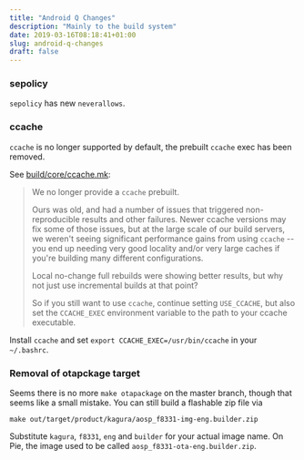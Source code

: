 ```yaml
---
title: "Android Q Changes"
description: "Mainly to the build system"
date: 2019-03-16T08:18:41+01:00
slug: android-q-changes
draft: false
---
```


### sepolicy
`sepolicy` has new `neverallows`.

### ccache
`ccache` is no longer supported by default, the prebuilt `ccache` exec has been
removed.

See [build/core/ccache.mk][ccache-q]:

> We no longer provide a `ccache` prebuilt.
> 
> Ours was old, and had a number of issues that triggered non-reproducible
> results and other failures. Newer ccache versions may fix some of those
> issues, but at the large scale of our build servers, we weren't seeing
> significant performance gains from using `ccache` -- you end up needing very
> good locality and/or very large caches if you're building many different
> configurations.
> 
> Local no-change full rebuilds were showing better results, but why not just
> use incremental builds at that point?
> 
> So if you still want to use `ccache`, continue setting `USE_CCACHE`, but also
> set the `CCACHE_EXEC` environment variable to the path to your ccache
> executable.

Install `ccache` and set `export CCACHE_EXEC=/usr/bin/ccache` in your
`~/.bashrc`.

### Removal of otapckage target
Seems there is no more `make otapackage` on the master branch, though that seems
like a small mistake.
You can still build a flashable zip file via
```
make out/target/product/kagura/aosp_f8331-img-eng.builder.zip
```
Substitute `kagura`, `f8331`, `eng` and `builder` for your actual image name.
On Pie, the image used to be called `aosp_f8331-ota-eng.builder.zip`.

[ccache-q]: https://android.googlesource.com/platform/build/+/refs/tags/android-q-preview-1/core/ccache.mk#17
